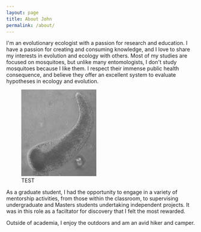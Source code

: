 ```yaml
---
layout: page
title: About John
permalink: /about/
---
```


I'm an evolutionary ecologist with a passion for research and education. I have a passion for creating and consuming knowledge, and I love to share my interests in evolution and ecology with others.  Most of my studies are focused on mosquitoes, but unlike many entomologists, I don't study mosquitoes because I like them.  I respect their immense public health consequence, and believe they offer an excellent system to evaluate hypotheses in ecology and evolution.
<figure align="left" >
    <img src='https://github.com/jsoghigian/jsoghigian.github.io/blob/master/asco_bar.jpg?raw=true' alt='missing' />
    <figcaption>TEST</figcaption>
</figure>  As a graduate student, I had the opportunity to engage in a variety of mentorship activities, from those within the classroom, to supervising undergraduate and Masters students undertaking independent projects.  It was in this role as a faciltator for discovery that I felt the most rewarded.

Outside of academia, I enjoy the outdoors and am an avid hiker and camper.
